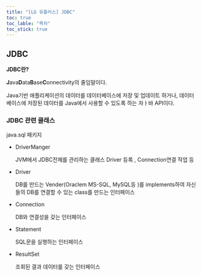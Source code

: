```yaml
---
title: "[LG 유플러스] JDBC"
toc: true
toc_lable: "목차"
toc_stick: true 
---
```


## JDBC

**JDBC란?**

**J**ava**D**ata**B**ase**C**onnectivity의 줄임말이다.

Java기반 애플리케이션의 데이터를 데이터베이스에 저장 및 업데이트 하거나, 데이터베이스에 저장된 데이터를 Java에서 사용할 수 있도록 하는 자ㅏ바 API이다.

### JDBC 관련 클래스

java.sql 패키지

- DriverManger

  JVM에서 JDBC전체를 관리하는 클래스 Driver 등록 , Connection연결 작업 등

- Driver

  DB를 만드는 Vender(Oraclem MS-SQL, MySQL등 )를 implements하여 자신들의 DB를 연결할 수 있는 class를 만드는 인터페이스

- <span class="hlm">Connection</span>

  DB와 연결성을 갖는 인터페이스

- <span class="hlm">Statement</span>

  SQL문을 실행하는 인터페이스

- <span class="hlm">ResultSet</span>

  조회된 결과 데이터를 갖는 인터페이스